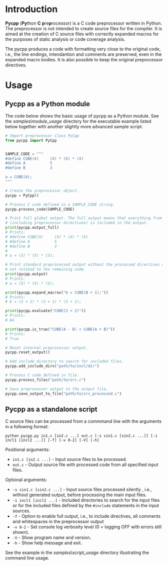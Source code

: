 # Introduction

**Pycpp** (**Py**thon **C** **p**re**p**rocessor) is a C code preprocessor written in Python. The preprocessor is not
intended to create source files for the compiler. It is aimed at the creation of C source files with correctly
expanded macros for the purposes of static analysis or code coverage analysis.

The pycpp produces a code with formatting very close to the original code, i.e., the line endings, intendantion and
comments are preserved, even in the expanded macro bodies. It is also possible to keep the original preprocessor
directives.

# Usage

## Pycpp as a Python module

The code below shows the basic usage of pycpp as a Python module. See the *samples\module_usage* directory for the
executable example listed below together with another slightly more advanced sample script.

``` python
# Import preprocessor class PyCpp
from pycpp import PyCpp


SAMPLE_CODE = """
#define CUBE(X)     (X) * (X) * (X)
#define A           5
#define B           3

a = CUBE(A);
"""

# Create the preprocessor object.
pycpp = PyCpp()

# Process C code defined in a SAMPLE_CODE string.
pycpp.process_code(SAMPLE_CODE)

# Print full global output. The full output means that everything from the original code
# (including preprocessor directives) is included in the output.
print(pycpp.output_full)
# Prints:
# #define CUBE(X)     (X) * (X) * (X)
# #define A           5
# #define B           3
#
# a = (5) * (5) * (5);

# Print standard preprocessed output without the processed directives and comments
# not related to the remaining code.
print(pycpp.output)
# Prints:
# a = (5) * (5) * (5);

print(pycpp.expand_macros("b = CUBE(B + 1);"))
# Prints:
# b = (3 + 1) * (3 + 1) * (3 + 1);

print(pycpp.evaluate("CUBE(2 + 2)"))
# Prints:
# 64

print(pycpp.is_true("CUBE(A - B) < CUBE(A + B)"))
# Prints:
# True

# Reset internal preprocessor output.
pycpp.reset_output()

# Add include directory to search for included files.
pycpp.add_include_dirs("path/to/incl/dir")

# Process C code defined in file.
pycpp.process_files("path/to/src.c")

# Save preprocessor output to the output file.
pycpp.save_output_to_file("path/to/src_processed.c")
```

## Pycpp as a standalone script

C source files can be processed from a commmand line with the arguments in a following format:

```text
python pycpp.py in1.c [in2.c ...] out.c [-s sin1.c [sin2.c ...]] [-i incl1 [incl2 ...]] [-f] [-v 0-2] [-V] [-h]
```

Positional arguments:

- `in1.c [in2.c ...]` - Input source files to be processed.
- `out.c` - Output source file with processed code from all specified input files.

Optional arguments:

- `-s sin1.c [sin2.c ...]` - Input source files processed silently , i.e., without generated
  output, before processing the main input files.
- `-i incl1 [incl2 ...]` - Included directories to search for the input files or for the included files
  defined by the `#include` statements in the input sources.
- `-f` - Option to enable full output, i.e., to include directives, all comments and whitespaces in the
  preprocessor output
- `-v 0-2` - Set console log verbosity level (0 = logging OFF with errors still shown).
- `-V` - Show program name and version.
- `-h` - Show help message and exit.

See the example in the *samples\script_usage* directory illustrating the command line usage.
